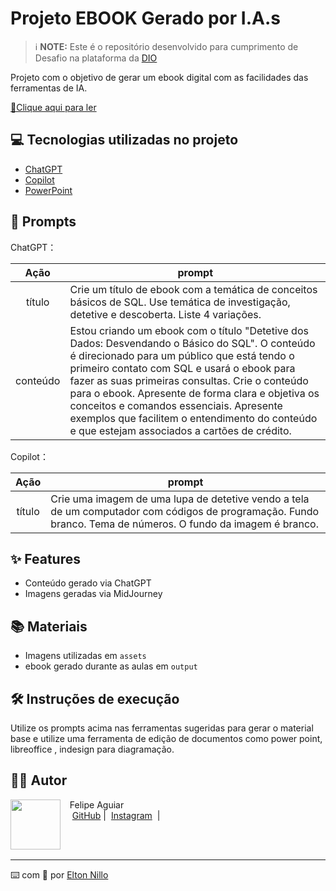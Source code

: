 
# Projeto EBOOK Gerado por I.A.s


 > ℹ️ **NOTE:** Este é o repositório desenvolvido para cumprimento de Desafio na plataforma da [DIO](https://dio.me)

Projeto com o objetivo de gerar um ebook digital com as facilidades das ferramentas de IA. 

<a href="https://github.com/felipeAguiarCode/prompts-recipe-to-create-a-ebook/blob/main/output/ebook%20-%20css%20jedi%20output.pdf" title="View PDF now"> 📕Clique aqui para ler</a>

## 💻 Tecnologias utilizadas no projeto

- [ChatGPT](https://chat.openai.com/) 
- [Copilot](https://copilot.microsoft.com/)
- [PowerPoint](https://www.microsoft.com/en/microsoft-365/powerpoint)

## 🧠 Prompts


ChatGPT：

|   Ação   | prompt                                                                                                                                                                                                                                                                         |
| :------: | ------------------------------------------------------------------------------------------------------------------------------------------------------------------------------------------------------------------------------------------------------------------------------ |
|  título  | Crie um título de ebook com a temática de conceitos básicos de SQL. Use temática de investigação, detetive e descoberta. Liste 4 variações.                                                        |
| conteúdo | Estou criando um ebook com o título "Detetive dos Dados: Desvendando o Básico do SQL". O conteúdo é direcionado para um público que está tendo o primeiro contato com SQL e usará o ebook para fazer as suas primeiras consultas. Crie o conteúdo para o ebook. Apresente de forma clara e objetiva os conceitos e comandos essenciais. Apresente exemplos que facilitem o entendimento do conteúdo e que estejam associados a cartões de crédito.  |


Copilot：

|  Ação  | prompt                                                                                 |
| :----: | -------------------------------------------------------------------------------------- |
| título | Crie uma imagem de uma lupa de detetive vendo a tela de um computador com códigos de programação. Fundo branco. Tema de números. O fundo da imagem é branco. |

## ✨ Features

- Conteúdo gerado via ChatGPT
- Imagens geradas via MidJourney

## 📚 Materiais

- Imagens utilizadas em `assets`
- ebook gerado durante as aulas em `output`

## 🛠️ Instruções de execução

Utilize os prompts acima nas ferramentas sugeridas para gerar o material base e utilize uma ferramenta de edição de documentos como power point, libreoffice , indesign para diagramação.

## 👨‍💻 Autor

<p>
    <img 
      align=left 
      margin=10 
      width=80 
      src="https://avatars.githubusercontent.com/u/37452836?v=4"
    />
    <p>&nbsp&nbsp&nbspFelipe Aguiar<br>
    &nbsp&nbsp&nbsp
    <a href="https://github.com/eltonnillo">
    GitHub</a>&nbsp;|&nbsp;
    <a href="https://www.instagram.com/eltonnillo.exe/">
    Instagram</a>
&nbsp;|&nbsp;</p>
</p>
<br/><br/>
<p>

---

⌨️ com 💜 por [Elton Nillo](https://github.com/eltonnillo)
